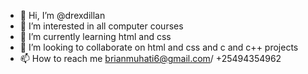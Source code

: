 - 👋 Hi, I’m @drexdillan
- 👀 I’m interested in all computer courses
- 🌱 I’m currently learning html and css
- 💞️ I’m looking to collaborate on html and css and c and c++ projects
- 📫 How to reach me brianmuhati6@gmail.com/ +25494354962

<!---
drexdillan/drexdillan is a ✨ special ✨ repository because its `README.md` (this file) appears on your GitHub profile.
You can click the Preview link to take a look at your changes.
--->

